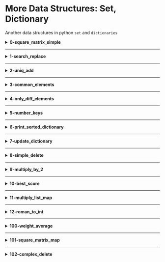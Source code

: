 # More Data Structures: Set, Dictionary
Another data structures in python `set` and `dictionaries`

<details>
<summary><b>0-square_matrix_simple</b></summary>
python program to that returns a new 2d matrix of each element squared
</details>
<hr />
<details>
<summary><b>1-search_replace</b></summary>
python program that replaces all occurrences of an element by another in a new list.
</details>
<hr />
<details>
<summary><b>2-uniq_add</b></summary>
python program that adds all unique integers in a list (only once for each integer).
</details>
<hr />
<details>
<summary><b>3-common_elements</b></summary>
python program that returns a set of common elements in two sets.
</details>
<hr />
<details>
<summary><b>4-only_diff_elements</b></summary>
python program that returns a set of all elements present in only one set.
</details>
<hr />
<details>
<summary><b>5-number_keys</b></summary>
python program that returns number of keys in a dictionary
</details>
<hr />
<details>
<summary><b>6-print_sorted_dictionary</b></summary>
python program that prints a dictionary by ordered keys.
</details>
<hr />
<details>
<summary><b>7-update_dictionary</b></summary>
python program that replaces or adds key/value in a dictionary.
</details>
<hr />
<details>
<summary><b>8-simple_delete</b></summary>
python program that deletes a key in a dictionary.
</details>
<hr />
<details>
<summary><b>9-multiply_by_2</b></summary>
python program that returns a new dictionary with all values multiplied by 2
</details>
<hr />
<details>
<summary><b>10-best_score</b></summary>
python program that returns a key with the biggest integer value.
</details>
<hr />
<details>
<summary><b>11-multiply_list_map</b></summary>
python program that returns a list with all values multiplied by a number without using any loops.
</details>
<hr />
<details>
<summary><b>12-roman_to_int</b></summary>
python program that converts a Roman numeral to an integer.<br />
Numbers are written with combinations of letters from the Latin alphabet,
each letter with a fixed integer value. Modern style uses only these seven:

| I | V | X | L | C | D | M |
|---|---|---|---|---|---|---|
| 1 | 5 |10 |50 |100|500|1000|
</details>
<hr />
<details>
<summary><b>100-weight_average</b></summary>
python program that returns the weighted average of all integers tuple (<score>, <weight>)
</details>
<hr />
<details>
<summary><b>101-square_matrix_map</b></summary>
python program that computes the square value of all integers of a matrix using map
</details>
<hr />
<details>
<summary><b>102-complex_delete</b></summary>
python program that deletes keys with a specific value in a dictionary.
</details>
